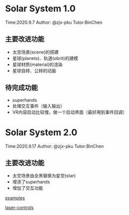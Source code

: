 # Solar System 1.0

Time:2020.9.7  Author: @zjx-pku  Tutor:BinChen

## 主要改进功能

- 太空场景(scene)的搭建
- 星球(planets)、轨道(obrit)的建模
- 星球材质(material)的渲染
- 星球自转、公转的动画

## 待完成功能

- superhands
- 处理交互事件（输入输出）
- VR内容启动比较慢，做一个启动界面（最好用到事件回调）

# Solar System 2.0

Time:2020.9.17  Author: @zjx-pku  Tutor:BinChen

## 主要改进功能

- 太空场景由全黑替换为星空(star)
- 增添了superhands
- 增加了交互功能

[examples](https://wmurphyrd.github.io/aframe-super-hands-component/examples/#physics)

[laser-controls](https://aframe.io/aframe/examples/test/laser-controls/)